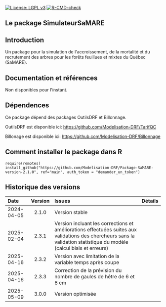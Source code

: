 [![License: LGPL v3](https://img.shields.io/badge/License-LGPL%20v3-blue.svg)](https://www.gnu.org/licenses/lgpl-3.0) [![R-CMD-check](https://github.com/Modelisation-DRF/Package-SaMARE-version-2.1.0/actions/workflows/R-CMD-check.yaml/badge.svg)](https://github.com/Modelisation-DRF/Package-SaMARE-version-2.1.0/actions/workflows/R-CMD-check.yaml)

## Le package SimulateurSaMARE

## Introduction
Un package pour la simulation de l'accroissement, de la mortalité et du recrutement des arbres pour les forêts feuillues et mixtes du Québec (SaMARE).


## Documentation et références
Non disponibles pour l'instant.

## Dépendences
Ce package dépend des packages OutilsDRF et Billonnage.

OutilsDRF est disponible ici: https://github.com/Modelisation-DRF/TarifQC

Billonage est disponible ici: https://github.com/Modelisation-DRF/Billonnage


## Comment installer le package dans R
```{r eval=FALSE, echo=FALSE, message=FALSE, warning=FALSE}
require(remotes)
install_github("https://github.com/Modelisation-DRF/Package-SaMARE-version-2.1.0", ref="main", auth_token = "demander_un_token")
```

## Historique des versions
| Date |  Version  | Issues |      Détails     |
|:-----|:---------:|:-------|:-----------------|
| 2024-04-05 |	2.1.0 |		Version stable |
| 2025-02-04 |  2.3.1 |     Version incluant les corrections et améliorations effectuées suites aux validations des chercheurs sans la validation statistique du modèle (calcul biais et erreurs)
| 2025-04-16 |	2.3.2 |		Version avec limitation de la variable temps après coupe |
| 2025-04-16 |	2.3.3 |		Correction de la prévision du nombre de gaules de hêtre de 6 et 8 cm |
| 2025-05-09 |	3.0.0 |		Version optimisée |
